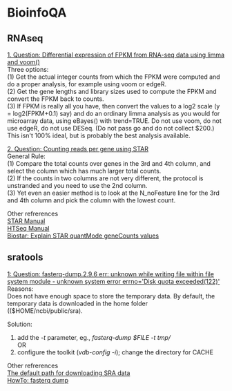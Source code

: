 # BioinfoQA

## RNAseq

[1. Question: Differential expression of FPKM from RNA-seq data using limma and voom()](https://support.bioconductor.org/p/56275/)  
Three options:  
(1) Get the actual integer counts from which the FPKM were computed and do a proper analysis, for example using voom or edgeR.  
(2) Get the gene lengths and library sizes used to compute the FPKM and convert the FPKM back to counts.  
(3) If FPKM is really all you have, then convert the values to a log2 scale (y = log2(FPKM+0.1) say) and do an ordinary limma analysis as you would for microarray data, using eBayes() with trend=TRUE. Do not use voom, do not use edgeR, do not use DESeq. (Do not pass go and do not collect $200.) This isn't 100% ideal, but is probably the best analysis available.  

[2. Question: Counting reads per gene using STAR](https://groups.google.com/forum/#!topic/rna-star/gZRJx3ElRNo)  
General Rule:  
(1) Compare the total counts over genes in the 3rd and 4th column, and select the column which has much larger total counts.  
(2) If the counts in two columns are not very different, the protocol is unstranded and you need to use the 2nd column.  
(3) Yet even an easier method is to look at the N_noFeature line for the 3rd and 4th column and pick the column with the lowest count.  

Other refrerences  
[STAR Manual](https://github.com/alexdobin/STAR/blob/master/doc/STARmanual.pdf)  
[HTSeq Manual](https://htseq.readthedocs.io/en/release_0.11.1/count.html)  
[Biostar: Explain STAR quantMode geneCounts values](https://www.biostars.org/p/218995/)  



## sratools

[1: Question: fasterq-dump.2.9.6 err: unknown while writing file within file system module - unknown system error errno='Disk quota exceeded(122)'](https://github.com/ncbi/sra-tools/issues/222)  
Reasons:  
Does not have enough space to store the temporary data. By default, the temporary data is downloaded in the home folder (($HOME/ncbi/public/sra).  

Solution:  
1. add the *-t* parameter, eg., *fasterq-dump $FILE -t tmp/*  
OR
2. configure the toolkit (*vdb-config -i*); change the directory for CACHE  

Other refrerences  
[The default path for downloading SRA data](http://databio.org/posts/downloading_sra_data.html)  
[HowTo: fasterq dump](https://github.com/ncbi/sra-tools/wiki/HowTo:-fasterq-dump)  
